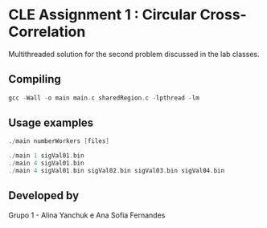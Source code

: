 # CLE Assignment 1 : Circular Cross-Correlation

Multithreaded solution for the second problem discussed in the lab classes.

## Compiling

```c
gcc -Wall -o main main.c sharedRegion.c -lpthread -lm
```

## Usage examples

```c
./main numberWorkers [files]

./main 1 sigVal01.bin
./main 4 sigVal01.bin
./main 4 sigVal01.bin sigVal02.bin sigVal03.bin sigVal04.bin
```


## Developed by

Grupo 1 - Alina Yanchuk e Ana Sofia Fernandes